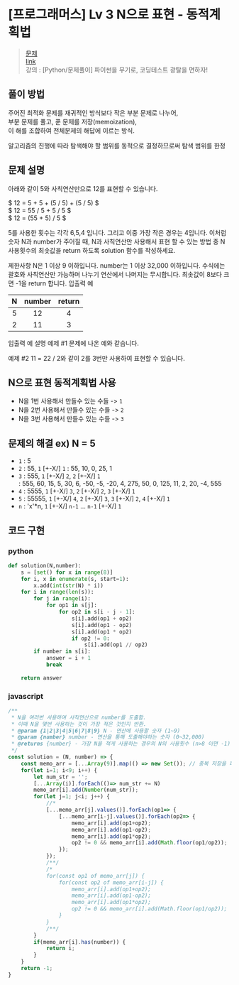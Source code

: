 # [프로그래머스] Lv 3 N으로 표현 - 동적계획법

> [문제](https://programmers.co.kr/learn/courses/30/lessons/42895)  
> [link](https://programmers.co.kr/learn/courses/30/lessons/42895)  
> 강의 : [Python/문제풀이] 파이썬을 무기로, 코딩테스트 광탈을 면하자!

## 풀이 방법  

주어진 최적화 문제를 재귀적인 방식보다 작은 부분 문제로 나누어,  
부분 문제를 풀고, 푼 문제를 저장(memoization),  
이 해를 조합하여 전체문제의 해답에 이르는 방식.

알고리즘의 진행에 따라 탐색해야 할 범위를 동적으로 결정하므로써 탐색 범위를 한정


## 문제 설명  

아래와 같이 5와 사칙연산만으로 12를 표현할 수 있습니다.

$ 12 = 5 + 5 + (5 / 5) + (5 / 5) $  
$ 12 = 55 / 5 + 5 / 5 $  
$ 12 = (55 + 5) / 5 $

5를 사용한 횟수는 각각 6,5,4 입니다. 그리고 이중 가장 작은 경우는 4입니다.
이처럼 숫자 N과 number가 주어질 때, N과 사칙연산만 사용해서 표현 할 수 있는 방법 중 N 사용횟수의 최솟값을 return 하도록 solution 함수를 작성하세요.

제한사항
N은 1 이상 9 이하입니다.
number는 1 이상 32,000 이하입니다.
수식에는 괄호와 사칙연산만 가능하며 나누기 연산에서 나머지는 무시합니다.
최솟값이 8보다 크면 -1을 return 합니다.
입출력 예  

| N | number | return |
|:---:|:---:|:---:|
|5|12|4|
|2|11|3|

입출력 예 설명
예제 #1
문제에 나온 예와 같습니다.

예제 #2
11 = 22 / 2와 같이 2를 3번만 사용하여 표현할 수 있습니다.

## N으로 표현 동적계획법 사용  

- N을 1번 사용해서 만들수 있는 수들 -> `1`  
- N을 2번 사용해서 만들수 있는 수들 -> `2`  
- N을 3번 사용해서 만들수 있는 수들 -> `3`  

## 문제의 해결 ex) N = 5  

- `1` : 5  
- `2` : 55, `1` [+-X/] `1`  : 55, 10, 0, 25, 1  
- `3` : 555,  `1` [+-X/] `2`, `2` [+-X/] `1`  
      : 555, 60, 15, 5, 30, 6, -50, -5, -20, 4, 275, 50, 0, 125, 11, 2, 20, -4, 555  
- `4` : 5555, `1` [+-X/] `3`, `2` [+-X/] `2`, `3` [+-X/] `1`  
- `5` : 55555, `1` [+-X/] `4`, `2` [+-X/] `3`, `3` [+-X/] `2`, `4` [+-X/] `1`  
- `n` : 'x'*n, `1` [+-X/] `n-1` ... `n-1` [+-X/] `1`  

## 코드 구현

### python

```python
def solution(N,number):
    s = [set() for x in range(8)]
    for i, x in enumerate(s, start=1):
        x.add(int(str(N) * i))
    for i in range(len(s)):
        for j in range(i):
            for op1 in s[j]:
                for op2 in s[i - j - 1]:
                    s[i].add(op1 + op2)
                    s[i].add(op1 - op2)
                    s[i].add(op1 * op2)
                    if op2 != 0:
                        s[i].add(op1 // op2)
        if number in s[i]:
            answer = i + 1
            break
    
    return answer
```

### javascript

```javascript
/**
 * N을 여러번 사용하여 사칙연산으로 number를 도출함.
 * 이때 N을 몇번 사용하는 것이 가장 적은 것인지 반환.
 * @param {1|2|3|4|5|6|7|8|9} N - 연산에 사용할 숫자 (1~9)
 * @param {number} number - 연산을 통해 도출해야하는 숫자 (0~32,000)
 * @returns {number} - 가장 N을 적게 사용하는 경우의 N의 사용횟수 (n>8 이면 -1)
 */
const solution = (N, number) => {
    const memo_arr = [...Array(9)].map(() => new Set()); // 중복 저장을 피하기 위해 set 사용.
    for(let i=1; i<9; i++) {
        let num_str = '';
        [...Array(i)].forEach(()=> num_str += N)
        memo_arr[i].add(Number(num_str));
        for(let j=1; j<i; j++) {
            //*
            [...memo_arr[j].values()].forEach(op1=> {
                [...memo_arr[i-j].values()].forEach(op2=> {
                    memo_arr[i].add(op1+op2);
                    memo_arr[i].add(op1-op2);
                    memo_arr[i].add(op1*op2);
                    op2 != 0 && memo_arr[i].add(Math.floor(op1/op2));
                });
            });
            /**/
            /*
            for(const op1 of memo_arr[j]) {
                for(const op2 of memo_arr[i-j]) {
                    memo_arr[i].add(op1+op2);
                    memo_arr[i].add(op1-op2);
                    memo_arr[i].add(op1*op2);
                    op2 != 0 && memo_arr[i].add(Math.floor(op1/op2));
                }
            }
            /**/
        }
        if(memo_arr[i].has(number)) {
            return i;
        } 
    }
    return -1;
}
```
